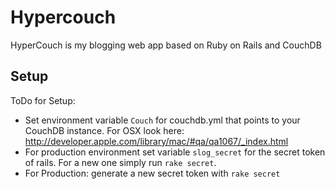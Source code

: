 # Hypercouch

HyperCouch is my blogging web app based on Ruby on Rails and CouchDB

## Setup

ToDo for Setup:
* Set environment variable `Couch` for couchdb.yml that points to
your CouchDB instance. For OSX look here:
http://developer.apple.com/library/mac/#qa/qa1067/_index.html
* For production environment set variable `slog_secret` for the secret token of
  rails. For a new one simply run `rake secret`.
* For Production: generate a new secret token with `rake secret`